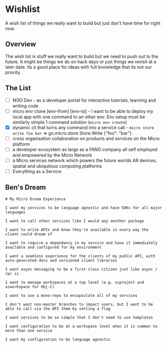 # Wishlist

A wish list of things we really want to build but just don't have time for right now.

## Overview

The wish list is stuff we really want to build but we need to push out to the future. It might be things we 
do on hack days or just things we revisit at a later date. Its a good place for ideas with full knowledge 
that its not our priority.

## The List

- [ ] M3O Dev - as a developer portal for interactive tutorials, learning and writing code
- [ ] micro env clone [env-from] [env-to] - I want to be able to deploy my local app with one command to an other env. Env setup must be similarly simple 1 command solution (`micro env create`)
- [x] dynamic cli that turns any command into a service call - `micro store write foo bar` => go.micro.store Store.Write {"foo": "bar"}
- [ ] cross organisation collaboration on products and services on the Micro platform
- [ ] a developer ecosystem as large as a FANG company all self employed and empowered by the Micro Network
- [ ] a Micro services network which powers the future worlds AR devices, spatial and ubiquitous computing platforms
- [ ] Everything as a Service

## Ben's Dream

```
# My Micro Dream Experience

I want my services to be language agnostic and have SDKs for all major languages

I want to call other services like I would any another package

I want to write APIs and know they're available in every way the client could dream of

I want to require a dependancy in my service and have it immediately available and configured for my environment

I want a seamless experience for the clients of my public API, with auto-generated docs and versioned client libraries

I want async messaging to be a first class citizen just like async / rpc is

I want to manage workspaces at a top level (e.g. xcproject and xcworkspace for Obj-C)

I want to use a mono-repo to encapsulate all of my services

I don't want non-master branches to impact users, but I want to be able to call via the API them by setting a flag

I want services to be so simple that I don't need to use templates

I want configuration to be at a workspace level when it is common to more than one service

I want my configuration to be language agnostic
```
